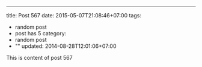 ---
title: Post 567
date: 2015-05-07T21:08:46+07:00
tags:
  - random post
  - post has 5
category:
  - random post
  - ""
updated: 2014-08-28T12:01:06+07:00

This is content of post 567